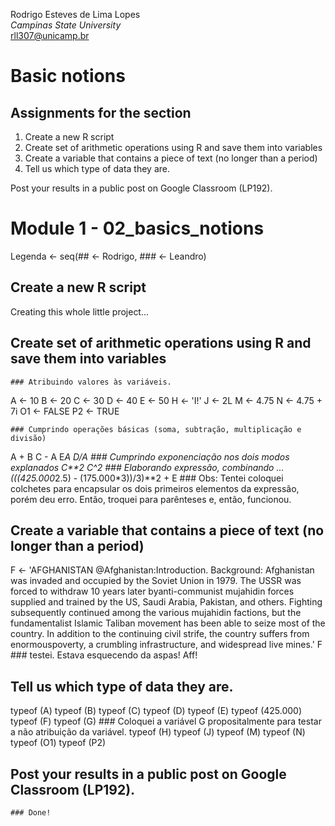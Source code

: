  Rodrigo Esteves de Lima Lopes \
*Campinas State University* \
[rll307@unicamp.br](mailto:rll307@unicamp.br)

# Basic notions

## Assignments for the section

1. Create a new R script
1. Create set of arithmetic operations using R and save them into variables
1. Create a variable that contains a piece of text (no longer than a period)
1. Tell us which type of data they are. 

Post your results in a public post on Google Classroom (LP192). 


# Module 1 - 02_basics_notions
Legenda <- seq(## <- Rodrigo, ### <- Leandro)

  ## Create a new R script
Creating this whole little project...
  
  ## Create set of arithmetic operations using R and save them into variables
    ### Atribuindo valores às variáveis.
A <- 10
B <- 20
C <- 30
D <- 40
E <- 50
H <- 'I!'
J <- 2L
M <- 4.75
N <- 4.75 + 7i
O1 <- FALSE
P2 <- TRUE
    
    ### Cumprindo operações básicas (soma, subtração, multiplicação e divisão)
A + B
C - A
E*A
D/A
    ### Cumprindo exponenciação nos dois modos explanados
C**2
C^2
    ### Elaborando expressão, combinando ...
(((425.000*2.5) - (175.000*3))/3)**2 + E
    ### Obs: Tentei coloquei colchetes para encapsular os dois primeiros elementos da expressão, porém deu erro. Então, troquei para parênteses e, então, funcionou.

  ## Create a variable that contains a piece of text (no longer than a period)
F <- 'AFGHANISTAN @Afghanistan:Introduction. Background: Afghanistan was invaded and occupied by the Soviet Union in 1979. The USSR was forced to withdraw 10 years later byanti-communist mujahidin forces supplied and trained by the US, Saudi Arabia, Pakistan, and others. Fighting subsequently continued among the various mujahidin factions, but the fundamentalist Islamic Taliban movement has been able to seize most of the country. In addition to the continuing civil strife, the country suffers from enormouspoverty, a crumbling infrastructure, and widespread live mines.'
F  
    ### testei. Estava esquecendo da aspas! Aff!

  ## Tell us which type of data they are.
typeof (A)
typeof (B)
typeof (C)
typeof (D)
typeof (E)
typeof (425.000)
typeof (F)
typeof (G)
    ### Coloquei a variável G propositalmente para testar a não atribuição da variável.
typeof (H)
typeof (J)
typeof (M)
typeof (N)
typeof (O1)
typeof (P2)

  ## Post your results in a public post on Google Classroom (LP192).
    ### Done!


